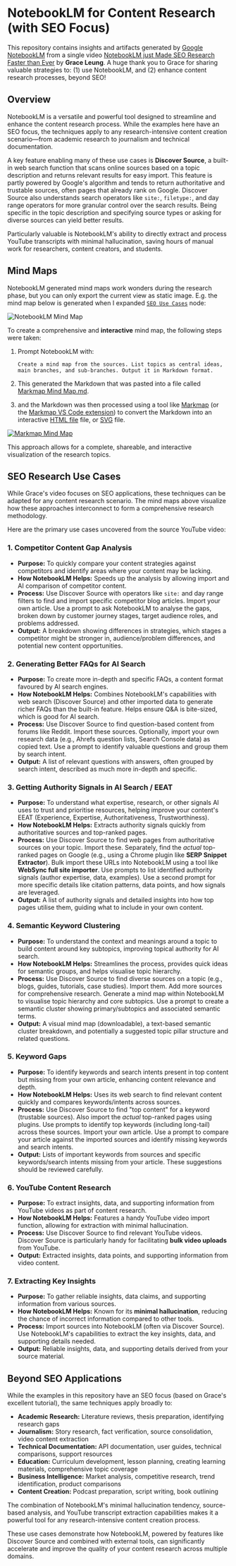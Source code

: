 # NotebookLM for Content Research (with SEO Focus)

This repository contains insights and artifacts generated by [Google NotebookLM](https://notebooklm.google.com/) from a single video [NotebookLM just Made SEO Research Faster than Ever](https://youtu.be/o0KyMqFnrVg?si=Hj_zM9w1A9t1b0JT) by **Grace Leung**. A huge thank you to Grace for sharing valuable strategies to: (1) use NotebookLM, and (2) enhance content research processes, beyond SEO!

## Overview

NotebookLM is a versatile and powerful tool designed to streamline and enhance the content research process. While the examples here have an SEO focus, the techniques apply to any research-intensive content creation scenario—from academic research to journalism and technical documentation.

A key feature enabling many of these use cases is **Discover Source**, a built-in web search function that scans online sources based on a topic description and returns relevant results for easy import. This feature is partly powered by Google's algorithm and tends to return authoritative and trustable sources, often pages that already rank on Google. Discover Source also understands search operators like `site:`, `filetype:`, and day range operators for more granular control over the search results. Being specific in the topic description and specifying source types or asking for diverse sources can yield better results.

Particularly valuable is NotebookLM's ability to directly extract and process YouTube transcripts with minimal hallucination, saving hours of manual work for researchers, content creators, and students.

## Mind Maps

NotebookLM generated mind maps work wonders during the research phase, but you can only export the current view as static image. E.g. the mind map below is generated when I expanded [`SEO Use Cases`](#seo-research-use-cases) node:

![NotebookLM Mind Map](./NotebookLM%20Mind%20Map.png)

To create a comprehensive and **interactive** mind map, the following steps were taken:

1. Prompt NotebookLM with:

    ```text
    Create a mind map from the sources. List topics as central ideas, main branches, and sub-branches. Output it in Markdown format.
    ```

2. This generated the Markdown that was pasted into a file called [Markmap Mind Map.md](./Markmap%20Mind%20Map.md).

3. and the Markdown was then processed using a tool like [Markmap](https://markmap.js.org/) (or the [Markmap VS Code extension](https://marketplace.visualstudio.com/items?itemName=gera2ld.markmap-vscode)) to convert the Markdown into an interactive [HTML file](./Markmap%20Mind%20Map.html) file, or [SVG](./Markmap%20Mind%20Map.svg) file.

[![Markmap Mind Map](./Markmap%20Mind%20Map.png)](./Markmap%20Mind%20Map.html)

This approach allows for a complete, shareable, and interactive visualization of the research topics.

## SEO Research Use Cases

While Grace's video focuses on SEO applications, these techniques can be adapted for any content research scenario. The mind maps above visualize how these approaches interconnect to form a comprehensive research methodology.

Here are the primary use cases uncovered from the source YouTube video:

### 1. Competitor Content Gap Analysis

- **Purpose:** To quickly compare your content strategies against competitors and identify areas where your content may be lacking.
- **How NotebookLM Helps:** Speeds up the analysis by allowing import and AI comparison of competitor content.
- **Process:** Use Discover Source with operators like `site:` and day range filters to find and import specific competitor blog articles. Import your own article. Use a prompt to ask NotebookLM to analyse the gaps, broken down by customer journey stages, target audience roles, and problems addressed.
- **Output:** A breakdown showing differences in strategies, which stages a competitor might be stronger in, audience/problem differences, and potential new content opportunities.

### 2. Generating Better FAQs for AI Search

- **Purpose:** To create more in-depth and specific FAQs, a content format favoured by AI search engines.
- **How NotebookLM Helps:** Combines NotebookLM's capabilities with web search (Discover Source) and other imported data to generate richer FAQs than the built-in feature. Helps ensure Q&A is bite-sized, which is good for AI search.
- **Process:** Use Discover Source to find question-based content from forums like Reddit. Import these sources. Optionally, import your own research data (e.g., Ahrefs question lists, Search Console data) as copied text. Use a prompt to identify valuable questions and group them by search intent.
- **Output:** A list of relevant questions with answers, often grouped by search intent, described as much more in-depth and specific.

### 3. Getting Authority Signals in AI Search / EEAT

- **Purpose:** To understand what expertise, research, or other signals AI uses to trust and prioritise resources, helping improve your content's EEAT (Experience, Expertise, Authoritativeness, Trustworthiness).
- **How NotebookLM Helps:** Extracts authority signals quickly from authoritative sources and top-ranked pages.
- **Process:** Use Discover Source to find web pages from authoritative sources on your topic. Import these. Separately, find the *actual* top-ranked pages on Google (e.g., using a Chrome plugin like **SERP Snippet Extractor**). Bulk import these URLs into NotebookLM using a tool like **WebSync full site importer**. Use prompts to list identified authority signals (author expertise, data, examples). Use a second prompt for more specific details like citation patterns, data points, and how signals are leveraged.
- **Output:** A list of authority signals and detailed insights into how top pages utilise them, guiding what to include in your own content.

### 4. Semantic Keyword Clustering

- **Purpose:** To understand the context and meanings around a topic to build content around key subtopics, improving topical authority for AI search.
- **How NotebookLM Helps:** Streamlines the process, provides quick ideas for semantic groups, and helps visualise topic hierarchy.
- **Process:** Use Discover Source to find diverse sources on a topic (e.g., blogs, guides, tutorials, case studies). Import them. Add more sources for comprehensive research. Generate a mind map within NotebookLM to visualise topic hierarchy and core subtopics. Use a prompt to create a semantic cluster showing primary/subtopics and associated semantic terms.
- **Output:** A visual mind map (downloadable), a text-based semantic cluster breakdown, and potentially a suggested topic pillar structure and related questions.

### 5. Keyword Gaps

- **Purpose:** To identify keywords and search intents present in top content but missing from your own article, enhancing content relevance and depth.
- **How NotebookLM Helps:** Uses its web search to find relevant content quickly and compares keywords/intents across sources.
- **Process:** Use Discover Source to find "top content" for a keyword (trustable sources). Also import the *actual* top-ranked pages using plugins. Use prompts to identify top keywords (including long-tail) across these sources. Import your own article. Use a prompt to compare your article against the imported sources and identify missing keywords and search intents.
- **Output:** Lists of important keywords from sources and specific keywords/search intents missing from your article. These suggestions should be reviewed carefully.

### 6. YouTube Content Research

- **Purpose:** To extract insights, data, and supporting information from YouTube videos as part of content research.
- **How NotebookLM Helps:** Features a handy YouTube video import function, allowing for extraction with minimal hallucination.
- **Process:** Use Discover Source to find relevant YouTube videos. Discover Source is particularly handy for facilitating **bulk video uploads** from YouTube.
- **Output:** Extracted insights, data points, and supporting information from video content.

### 7. Extracting Key Insights

- **Purpose:** To gather reliable insights, data claims, and supporting information from various sources.
- **How NotebookLM Helps:** Known for its **minimal hallucination**, reducing the chance of incorrect information compared to other tools.
- **Process:** Import sources into NotebookLM (often via Discover Source). Use NotebookLM's capabilities to extract the key insights, data, and supporting details needed.
- **Output:** Reliable insights, data, and supporting details derived from your source material.

## Beyond SEO Applications

While the examples in this repository have an SEO focus (based on Grace's excellent tutorial), the same techniques apply broadly to:

- **Academic Research:** Literature reviews, thesis preparation, identifying research gaps
- **Journalism:** Story research, fact verification, source consolidation, video content extraction
- **Technical Documentation:** API documentation, user guides, technical comparisons, support resources
- **Education:** Curriculum development, lesson planning, creating learning materials, comprehensive topic coverage
- **Business Intelligence:** Market analysis, competitive research, trend identification, product comparisons
- **Content Creation:** Podcast preparation, script writing, book outlining

The combination of NotebookLM's minimal hallucination tendency, source-based analysis, and YouTube transcript extraction capabilities makes it a powerful tool for any research-intensive content creation process.

These use cases demonstrate how NotebookLM, powered by features like Discover Source and combined with external tools, can significantly accelerate and improve the quality of your content research across multiple domains.
